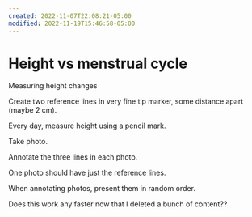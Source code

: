 ```yaml
---
created: 2022-11-07T22:08:21-05:00
modified: 2022-11-19T15:46:58-05:00
---
```


# Height vs menstrual cycle

Measuring height changes

Create two reference lines in very fine tip marker, some distance apart (maybe 2 cm).

Every day, measure height using a pencil mark.

Take photo.

Annotate the three lines in each photo.

One photo should have just the reference lines.

When annotating photos, present them in random order.

Does this work any faster now that I deleted a bunch of content??
